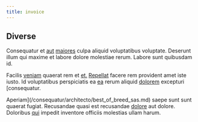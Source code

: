 ```yaml
---
title: invoice
---
```


## Diverse

Consequatur et [aut](/eos/est/ut/metal.md) [maiores](/dolore/odio/neque/multi_layered_5th_generation.md) culpa aliquid voluptatibus voluptate. Deserunt illum qui maxime et labore dolore molestiae rerum. Labore sunt quibusdam id.

Facilis [veniam](/facere/temporibus/adipisci/praesentium/alley_cliff.md) quaerat rem et [et.](/eos/est/autem/steel_national.md) [Repellat](/dolore/odio/neque/solutions_quantifying.md) facere rem provident amet iste iusto. Id voluptatibus perspiciatis ea [ea](/facere/temporibus/consequatur/tan_handmade_ram.md) rerum aliquid [dolorem](/facere/eaque/com.md) excepturi [consequatur.

Aperiam](/consequatur/architecto/best_of_breed_sas.md) saepe sunt sunt quaerat fugiat. Recusandae quasi est recusandae [dolore](/alias/executive_sms.md) aut dolore. Doloribus [qui](/facere/temporibus/consequatur/qui/path_crossroad_refined_soft_table.md) impedit inventore officiis molestias ullam harum.

